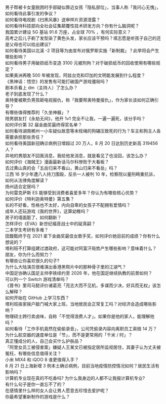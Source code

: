 男子帮被卡女童脱困时手部疑似靠近女孩「隐私部位」，当事人称「我问心无愧」，如何看待此事引发的争议？  
如何看待电视剧《扫黑风暴》送审样片资源泄露？  
如何看待科技部向全社会征集颠覆性技术研发方向？你有什么脑洞呢？  
我国累计建设 5G 基站 91.6 万座，占全球 70% ，有何实际意义？  
高考之后儿子剃了发型染了黄色头发，家长应该干预吗？填志愿是听孩子自己的还是父母也可以给出建议?  
如何看待美国以北溪 -2 项目等为由宣布对俄罗斯实施「新制裁」？此举将会产生哪些影响？  
如何看待男子用破损纸币变造 3100 元被刑拘？对于破损纸币的回收使用有哪些规定？  
如果美洲再晚 500 年被发现，阿兹台克和印加的文明能发展到什么程度？  
《黑神话：悟空》的发售有可能打破国产游戏僵局吗？  
剧本杀看上 dm（主持人）了怎么办？  
老子到底发现了什么？  
奥特曼被欺负男孩砸电视报仇，称「我要帮奥特曼报仇」，作为家长该如何正确引导？  
有哪些值得推荐的「久坐神器」？  
陪男朋友打《永劫无间》，他开 1v1 完全不让我，一遍一遍死，该分手吗？  
如何评价第 32 届金曲奖最终得奖名单？  
如何看待湖南郴州一小车疑似故意等未栓绳的狗碾压致死的行为？车主和狗主人各需要承担那些责任？  
如何看待美国新冠确诊病例日增超过 20 万人，8 月 20 日达到历史新高 319456 人？  
异地的男朋友不回我消息，我给他发消息，就是看见了也没回，该怎么办？  
如何评价《海贼王》漫画最新话马尔科惨败于大看板？  
去过黄山真的会「五岳归来不看山，黄山归来不看岳」吗？  
江西 16 岁少年遭八人持刀围殴，反杀一人被判 10 年，检察院以量刑畸重抗诉，如何从法律角度解读？  
扬州适合定居吗？  
为何雷克萨斯 ES 能够受到消费者喜爱多年？你认为有哪些核心优势？  
如何评价《特利迦奥特曼》第五集？  
长的不好看，性格也不太好，内向自卑的女孩子不配拥有爱情吗？  
成年人还玩游戏《我的世界》，这算幼稚吗？  
房子的墙面脏了，如何翻新？  
怎样评价《EVA》新世纪福音战士中的碇真嗣？  
二本学生考研有多难？  
田馥甄终于在 2021 拿下金曲奖最佳女歌手奖，如何评价她目前的成绩？你有什么想说的？  
塔利班不打算组建过渡政府，这可能对阿富汗局势产生哪些影响？意味着什么？  
朋友，你为什么而努力？  
有哪些让你喜欢很久的句子?  
为什么大陆演员很难演出香港黑帮片中的那种骨子里的江湖气？  
中国足协确认国足主帅李铁续约至 2026 年，他在国足继续执教的前景如何？  
可以列一个 Switch 游戏清单吗？  
《晋书》里司马懿评价诸葛亮「亮志大而不见机，多谋而少决，好兵而无权」该怎么解释？  
如何开始在 GitHub 上学习东西？  
塔利班挨家挨户敲门喊大家上班，当地居民会正常复工吗？对经济会造成哪些影响？  
物理硕士跨行卖卤味，自称「不觉得浪费人才」。如果你是他的家人，能理解他吗？  
如何看待「工作手机竟然在偷偷录音」，公司凭偷录内容向离职员工索赔 14 万？  
为什么航空器的速度单位是「节」，而不是更常用的「千米 / 时」？  
真正懂成分的人，自己会买什么护肤品？  
「阿里女员工被侵害案」嫌疑人王某文已被指定居所监视居住，其妻子认为丈夫被冤枉，有哪些信息值得关注？  
小米 MIX4 和 iQOO 8 谁更值得入手？  
8 月 21 日上海新增 3 例本土确诊病例，目前当地疫情防控情况如何？居民生活有影响吗？  
计算机专业现在真的不吃香吗? 为什么我身边的人都不让我报计算机专业?  
有什么句子是你一直忘不了的？  
在感情里什么样的女人会让男人愿意去珍惜去爱护呢？  
你最希望重新制作的游戏是什么？  
